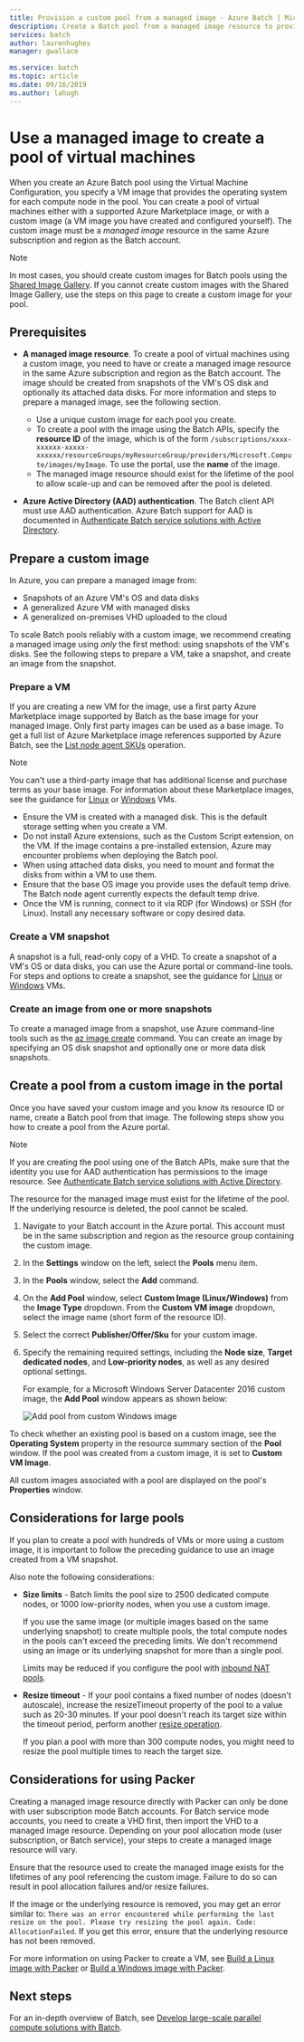 ```yaml
---
title: Provision a custom pool from a managed image - Azure Batch | Microsoft Docs
description: Create a Batch pool from a managed image resource to provision compute nodes with the software and data for your application.
services: batch
author: laurenhughes
manager: gwallace

ms.service: batch
ms.topic: article
ms.date: 09/16/2019
ms.author: lahugh
---
```


# Use a managed image to create a pool of virtual machines

When you create an Azure Batch pool using the Virtual Machine Configuration, you specify a VM image that provides the operating system for each compute node in the pool. You can create a pool of virtual machines either with a supported Azure Marketplace image, or with a custom image (a VM image you have created and configured yourself). The custom image must be a *managed image* resource in the same Azure subscription and region as the Batch account.

> [!NOTE]
> In most cases, you should create custom images for Batch pools using the [Shared Image Gallery](batch-sig-images.md). If you cannot create custom images with the Shared Image Gallery, use the steps on this page to create a custom image for your pool.

## Prerequisites

- **A managed image resource**. To create a pool of virtual machines using a custom image, you need to have or create a managed image resource in the same Azure subscription and region as the Batch account. The image should be created from snapshots of the VM's OS disk and optionally its attached data disks. For more information and steps to prepare a managed image, see the following section.
  - Use a unique custom image for each pool you create.
  - To create a pool with the image using the Batch APIs, specify the **resource ID** of the image, which is of the form `/subscriptions/xxxx-xxxxxx-xxxxx-xxxxxx/resourceGroups/myResourceGroup/providers/Microsoft.Compute/images/myImage`. To use the portal, use the **name** of the image.  
  - The managed image resource should exist for the lifetime of the pool to allow scale-up and can be removed after the pool is deleted.

- **Azure Active Directory (AAD) authentication**. The Batch client API must use AAD authentication. Azure Batch support for AAD is documented in [Authenticate Batch service solutions with Active Directory](batch-aad-auth.md).

## Prepare a custom image

In Azure, you can prepare a managed image from:

- Snapshots of an Azure VM's OS and data disks
- A generalized Azure VM with managed disks
- A generalized on-premises VHD uploaded to the cloud

To scale Batch pools reliably with a custom image, we recommend creating a managed image using *only* the first method: using snapshots of the VM's disks. See the following steps to prepare a VM, take a snapshot, and create an image from the snapshot.

### Prepare a VM

If you are creating a new VM for the image, use a first party Azure Marketplace image supported by Batch as the base image for your managed image. Only first party images can be used as a base image. To get a full list of Azure Marketplace image references supported by Azure Batch, see the [List node agent SKUs](/rest/api/batchservice/account/listnodeagentskus) operation.

> [!NOTE]
> You can't use a third-party image that has additional license and purchase terms as your base image. For information about these Marketplace images, see the guidance for [Linux](../virtual-machines/linux/cli-ps-findimage.md#deploy-an-image-with-marketplace-terms
) or [Windows](../virtual-machines/windows/cli-ps-findimage.md#deploy-an-image-with-marketplace-terms
) VMs.

- Ensure the VM is created with a managed disk. This is the default storage setting when you create a VM.
- Do not install Azure extensions, such as the Custom Script extension, on the VM. If the image contains a pre-installed extension, Azure may encounter problems when deploying the Batch pool.
- When using attached data disks, you need to mount and format the disks from within a VM to use them.
- Ensure that the base OS image you provide uses the default temp drive. The Batch node agent currently expects the default temp drive.
- Once the VM is running, connect to it via RDP (for Windows) or SSH (for Linux). Install any necessary software or copy desired data.  

### Create a VM snapshot

A snapshot is a full, read-only copy of a VHD. To create a snapshot of a VM's OS or data disks, you can use the Azure portal or command-line tools. For steps and options to create a snapshot, see the guidance for [Linux](../virtual-machines/linux/snapshot-copy-managed-disk.md) or [Windows](../virtual-machines/windows/snapshot-copy-managed-disk.md) VMs.

### Create an image from one or more snapshots

To create a managed image from a snapshot, use Azure command-line tools such as the [az image create](/cli/azure/image) command. You can create an image by specifying an OS disk snapshot and optionally one or more data disk snapshots.

## Create a pool from a custom image in the portal

Once you have saved your custom image and you know its resource ID or name, create a Batch pool from that image. The following steps show you how to create a pool from the Azure portal.

> [!NOTE]
> If you are creating the pool using one of the Batch APIs, make sure that the identity you use for AAD authentication has permissions to the image resource. See [Authenticate Batch service solutions with Active Directory](batch-aad-auth.md).
>
> The resource for the managed image must exist for the lifetime of the pool. If the underlying resource is deleted, the pool cannot be scaled.

1. Navigate to your Batch account in the Azure portal. This account must be in the same subscription and region as the resource group containing the custom image.
2. In the **Settings** window on the left, select the **Pools** menu item.
3. In the **Pools** window, select the **Add** command.
4. On the **Add Pool** window, select **Custom Image (Linux/Windows)** from the **Image Type** dropdown. From the **Custom VM image** dropdown, select the image name (short form of the resource ID).
5. Select the correct **Publisher/Offer/Sku** for your custom image.
6. Specify the remaining required settings, including the **Node size**, **Target dedicated nodes**, and **Low-priority nodes**, as well as any desired optional settings.

    For example, for a Microsoft Windows Server Datacenter 2016 custom image, the **Add Pool** window appears as shown below:

    ![Add pool from custom Windows image](media/batch-custom-images/add-pool-custom-image.png)
  
To check whether an existing pool is based on a custom image, see the **Operating System** property in the resource summary section of the **Pool** window. If the pool was created from a custom image, it is set to **Custom VM Image**.

All custom images associated with a pool are displayed on the pool's **Properties** window.

## Considerations for large pools

If you plan to create a pool with hundreds of VMs or more using a custom image, it is important to follow the preceding guidance to use an image created from a VM snapshot.

Also note the following considerations:

- **Size limits** - Batch limits the pool size to 2500 dedicated compute nodes, or 1000 low-priority nodes, when you use a custom image.

  If you use the same image (or multiple images based on the same underlying snapshot) to create multiple pools, the total compute nodes in the pools can't exceed the preceding limits. We don't recommend using an image or its underlying snapshot for more than a single pool.

  Limits may be reduced if you configure the pool with [inbound NAT pools](pool-endpoint-configuration.md).

- **Resize timeout** - If your pool contains a fixed number of nodes (doesn't autoscale), increase the resizeTimeout property of the pool to a value such as 20-30 minutes. If your pool doesn't reach its target size within the timeout period, perform another [resize operation](/rest/api/batchservice/pool/resize).

  If you plan a pool with more than 300 compute nodes, you might need to resize the pool multiple times to reach the target size.

## Considerations for using Packer

Creating a managed image resource directly with Packer can only be done with user subscription mode Batch accounts. For Batch service mode accounts, you need to create a VHD first, then import the VHD to a managed image resource. Depending on your pool allocation mode (user subscription, or Batch service), your steps to create a managed image resource will vary.

Ensure that the resource used to create the managed image exists for the lifetimes of any pool referencing the custom image. Failure to do so can result in pool allocation failures and/or resize failures.

If the image or the underlying resource is removed, you may get an error similar to: `There was an error encountered while performing the last resize on the pool. Please try resizing the pool again. Code: AllocationFailed`. If you get this error, ensure that the underlying resource has not been removed.

For more information on using Packer to create a VM, see [Build a Linux image with Packer](../virtual-machines/linux/build-image-with-packer.md) or [Build a Windows image with Packer](../virtual-machines/windows/build-image-with-packer.md).

## Next steps

For an in-depth overview of Batch, see [Develop large-scale parallel compute solutions with Batch](batch-api-basics.md).
